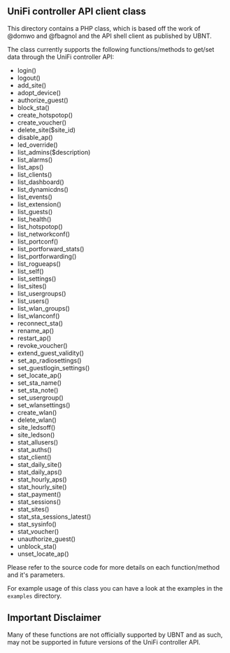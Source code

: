 ## UniFi controller API client class

This directory contains a PHP class, which is based off the work of @domwo and @fbagnol and the API shell client as published by UBNT.

The class currently supports the following functions/methods to get/set data through the UniFi controller API:
- login()
- logout()
- add_site()
- adopt_device()
- authorize_guest()
- block_sta()
- create_hotspotop()
- create_voucher()
- delete_site($site_id)
- disable_ap()
- led_override()
- list_admins($description)
- list_alarms()
- list_aps()
- list_clients()
- list_dashboard()
- list_dynamicdns()
- list_events()
- list_extension()
- list_guests()
- list_health()
- list_hotspotop()
- list_networkconf()
- list_portconf()
- list_portforward_stats()
- list_portforwarding()
- list_rogueaps()
- list_self()
- list_settings()
- list_sites()
- list_usergroups()
- list_users()
- list_wlan_groups()
- list_wlanconf()
- reconnect_sta()
- rename_ap()
- restart_ap()
- revoke_voucher()
- extend_guest_validity()
- set_ap_radiosettings()
- set_guestlogin_settings()
- set_locate_ap()
- set_sta_name()
- set_sta_note()
- set_usergroup()
- set_wlansettings()
- create_wlan()
- delete_wlan()
- site_ledsoff()
- site_ledson()
- stat_allusers()
- stat_auths()
- stat_client()
- stat_daily_site()
- stat_daily_aps()
- stat_hourly_aps()
- stat_hourly_site()
- stat_payment()
- stat_sessions()
- stat_sites()
- stat_sta_sessions_latest()
- stat_sysinfo()
- stat_voucher()
- unauthorize_guest()
- unblock_sta()
- unset_locate_ap()

Please refer to the source code for more details on each function/method and it's parameters.

For example usage of this class you can have a look at the examples in the `examples` directory.

## Important Disclaimer
Many of these functions are not officially supported by UBNT and as such, may not be supported in future versions of the UniFi controller API.